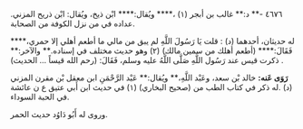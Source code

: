 ٤٦٧٦ -** د:** غالب بن أبجر (١) ،**** ويُقال:**** ابْن ذيخ، ويُقال: ابْن ذريح المزني. عداده في من نزل الكوفة من الصحابة.

له حديثان، أحدهما (د) : قلت يَا رَسُولَ اللَّهِ لم يبق من مالي ما أطعم أهلي إلا حمري،**** فَقَالَ:**** (أطعم أهلك من سمين مالك) (٢) وهو حديث مختلف في إسناده.** والآخر:** ذكرت قيس عند رَسُول اللَّهِ صَلَّى اللَّهُ عليه وسلم، فَقَالَ: (رحم الله قيساً ... الحديث) .

**رَوَى عَنه:** خالد بْن سعد، وعَبْد اللَّهِ،** ويُقال:** عَبْد الرَّحْمَنِ ابن معقل بْن مقرن المزني (د) .له ذكر في كتاب الطب من (صحيح البخاري) (١) في حديث ابن أَبي عتيق ع ن عائشة في الحبة السوداء.

وروى له أَبُو دَاوُد حديث الحمر.